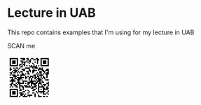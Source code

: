 # Lecture in UAB

This repo contains examples that I'm using for my lecture in UAB

SCAN me

<img src="https://github.com/xiaoyuanyangxu/uab_lecture/blob/main/statics/git_qr.png" width="100" height="100">

